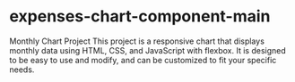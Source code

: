 # expenses-chart-component-main
Monthly Chart Project
This project is a responsive chart that displays monthly data using HTML, CSS, and JavaScript with flexbox. It is designed to be easy to use and modify, and can be customized to fit your specific needs.
